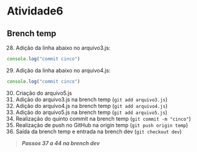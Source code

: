 # Atividade6

## Brench temp

28. Adição da linha abaixo no arquivo3.js:
```JavaScript
console.log("commit cinco")
```
29. Adição da linha abaixo no arquivo4.js:
```JavaScript
console.log("commit cinco")
```
30. Criação do arquivo5.js
31. Adição do arquivo3.js na brench temp (`git add arquivo3.js`)
32. Adição do arquivo4.js na brench temp (`git add arquivo4.js`)
33. Adição do arquivo5.js na brench temp (`git add arquivo5.js`)
34. Realização do quinto commit na brench temp (`git commit -m "cinco"`)
35. Realização de push no GitHub na origin temp (`git push origin temp`)
36. Saída da brench temp e entrada na brench dev (`git checkout dev`)
>***Passos 37 a 44 na brench dev***
